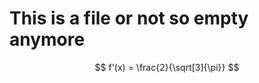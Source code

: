 # This is a file or not so empty anymore 

$$
f'(x) = \frac{2}{\sqrt[3]{\pi}}
$$

<dictionary type="verbs">

</dictionary>
